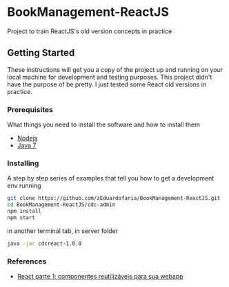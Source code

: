 # BookManagement-ReactJS
Project to train ReactJS's old version concepts in practice

## Getting Started

These instructions will get you a copy of the project up and running on your local machine for development and testing purposes. This project didn't have the purpose of be pretty. I just tested some React old versions in practice.

### Prerequisites

What things you need to install the software and how to install them

* [Nodejs](https://nodejs.org/en/)
* [Java 7](https://www.java.com/)

### Installing

A step by step series of examples that tell you how to get a development env running

```bash
git clone https://github.com/zEduardofaria/BookManagement-ReactJS.git
cd BookManagement-ReactJS/cdc-admin
npm install
npm start
```

in another terminal tab, in server folder

```bash
java -jar cdcreact-1.0.0
```

### References

* [React parte 1: componentes reutilizáveis para sua webapp](https://cursos.alura.com.br/course/react)